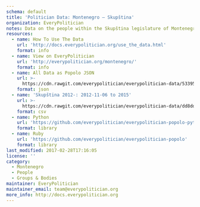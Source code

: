 ```yaml
---
schema: default
title: 'Politician Data: Montenegro — Skupština'
organization: EveryPolitician
notes: Data on the people within the Skupština legislature of Montenegro.
resources:
  - name: How To Use The Data
    url: 'http://docs.everypolitician.org/use_the_data.html'
    format: info
  - name: View on EveryPolitician
    url: 'http://everypolitician.org/montenegro/'
    format: info
  - name: All Data as Popolo JSON
    url: >-
      https://cdn.rawgit.com/everypolitician/everypolitician-data/53395a894f1b8c010118c41c0a95b8b3bdbddcea/data/Montenegro/Assembly/ep-popolo-v1.0.json
    format: json
  - name: 'Skupština 2012-: 2012-11-06 to 2015'
    url: >-
      https://cdn.rawgit.com/everypolitician/everypolitician-data/dd8dddc3843afc2317b62af2e4f84ac9c89c920d/data/Montenegro/Assembly/term-25.csv
    format: csv
  - name: Python
    url: 'https://github.com/everypolitician/everypolitician-popolo-python'
    format: library
  - name: Ruby
    url: 'https://github.com/everypolitician/everypolitician-popolo'
    format: library
last_modified: 2017-02-28T17:16:05
license: ''
category:
  - Montenegro
  - People
  - Groups & Bodies
maintainer: EveryPolitician
maintainer_email: team@everypolitician.org
more_info: http://docs.everypolitician.org
---
```

